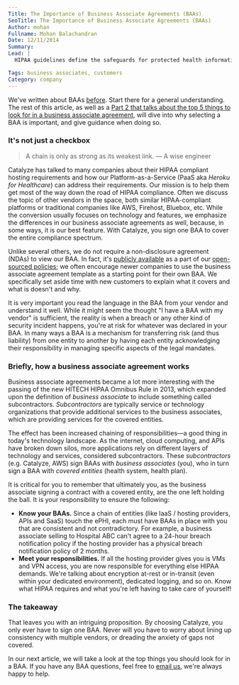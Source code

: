 ```yaml
---
Title: The Importance of Business Associate Agreements (BAAs)
SeoTitle: The Importance of Business Associate Agreements (BAAs)
Author: mohan
Fullname: Mohan Balachandran
Date: 12/11/2014
Summary: 
Lead: |
  HIPAA guidelines define the safeguards for protected health information (PHI). Business Associate Agreements (BAAs) are contracts that outline how different organizations will handle electronic protected health information (ePHI) and the types of responsibilities that each organization assumes.  Simply put, a BAA defines responsibility, and thus liability, with respect to the handling of PHI data.

Tags: business associates, customers
Category: company
---
```

We've written about BAAs [before](https://catalyze.io/learn/business-associate-agreements). Start there for a general understanding. The rest of this article, as well as a [Part 2 that talks about the top 5 things to look for in a business associate agreement](/blog/top-5-things-you-find-in-an-ideal-business-associate-agreement), will dive into why selecting a BAA is important, and give guidance when doing so.

### It's not just a checkbox

>   A chain is only as strong as its weakest link.
>   —  A wise engineer

Catalyze has talked to many companies about their HIPAA compliant hosting requirements and how our Platform-as-a-Service (PaaS aka _Heroku for Healthcare_) can address their requirements. Our mission is to help them get most of the way down the road of HIPAA compliance. Often we discuss the topic of other vendors in the space, both similar HIPAA-compliant platforms or traditional companies like AWS, Firehost, Bluebox, etc. While the conversion usually focuses on technology and features, we emphasize the differences in our business associate agreements as well, because, in some ways, it is our best feature. With Catalyze, you sign one BAA to cover the entire compliance spectrum.

Unlike several others, we do not require a non-disclosure agreement (NDAs) to view our BAA. In fact, it's [publicly available](https://policy.catalyze.io/#catalyze-hipaa-business-associate-agreement-baa) as a part of our [open-sourced policies](https://catalyzeio.github.io/policies); we often encourage newer companies to use the business associate agreement template as a starting point for their own BAA. We specifically set aside time with new customers to explain what it covers and what is doesn't and why.

It is very important you read the language in the BAA from your vendor and understand it well. While it might seem the thought "I have a BAA with my vendor" is sufficient, the reality is when a breach or any other kind of security incident happens, you're at risk for whatever was declared in your BAA. In many ways a BAA is a mechanism for transferring risk (and thus liability) from one entity to another by having each entity acknowledging their responsibility in managing specific aspects of the legal mandates. 

### Briefly, how a business associate agreement works

Business associate agreements became a lot more interesting with the passing of the new HITECH HIPAA Omnibus Rule in 2013, which expanded upon the definition of _business associate_ to include something called subcontractors. _Subcontractors_ are typically service or technology organizations that provide additional services to the business associates, which are providing services for the covered entities.

The effect has been increased chaining of responsibilities—a good thing in today's technology landscape. As the internet, cloud computing, and APIs have broken down silos, more applications rely on different layers of technology and services, considered subcontractors. These _subcontractors_ (e.g. Catalyze, AWS) sign BAAs with _business associates_ (you), who in turn sign a BAA with _covered entities_ (health system, health plan).

It is critical for you to remember that ultimately you, as the business associate signing a contract with a covered entity, are the one left holding the ball. It is your responsibility to ensure the following:

- **Know your BAAs.** Since a chain of entities (like IaaS / hosting providers, APIs and SaaS) touch the ePHI, each must have BAAs in place with you that are consistent and not contradictory. For example, a business associate selling to Hospital ABC can't agree to a 24-hour breach notification policy if the hosting provider has a physical breach notification policy of 2 months.
- **Meet your responsibilities.** If all the hosting provider gives you is VMs and VPN access, you are now responsible for everything else HIPAA demands. We're talking about encryption at-rest or in-transit (even within your dedicated environment), dedicated logging, and so on. Know what HIPAA requires and what you're left having to take care of yourself!

### The takeaway

That leaves you with an intriguing proposition. By choosing Catalyze, you only ever have to sign one BAA. Never will you have to worry about lining up consistency with multiple vendors, or dreading the anxiety of gaps not covered.

In our next article, we will take a look at the top things you should look for in a BAA. If you have any BAA questions, feel free to [email us](mailto:hello@catayze.io), we're always happy to help.

